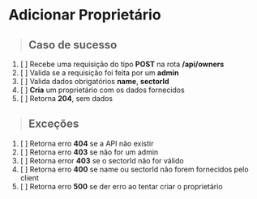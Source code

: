 # Adicionar Proprietário

> ## Caso de sucesso

1. [ ] Recebe uma requisição do tipo **POST** na rota **/api/owners**
2. [ ] Valida se a requisição foi feita por um **admin**
3. [ ] Valida dados obrigatórios **name**, **sectorId**
4. [ ] **Cria** um proprietário com os dados fornecidos
5. [ ] Retorna **204**, sem dados

> ## Exceções

1. [ ] Retorna erro **404** se a API não existir
2. [ ] Retorna erro **403** se não for um admin
3. [ ] Retorna error **403** se o sectorId não for válido
4. [ ] Retorna erro **400** se name ou sectorId não forem fornecidos pelo client
5. [ ] Retorna erro **500** se der erro ao tentar criar o proprietário